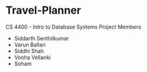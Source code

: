# Travel-Planner

CS 4400 - Intro to Database Systems
Project Members
- Siddarth Senthilkumar
- Varun Ballari
- Siddhi Shah
- Vooha Vellanki
- Soham

